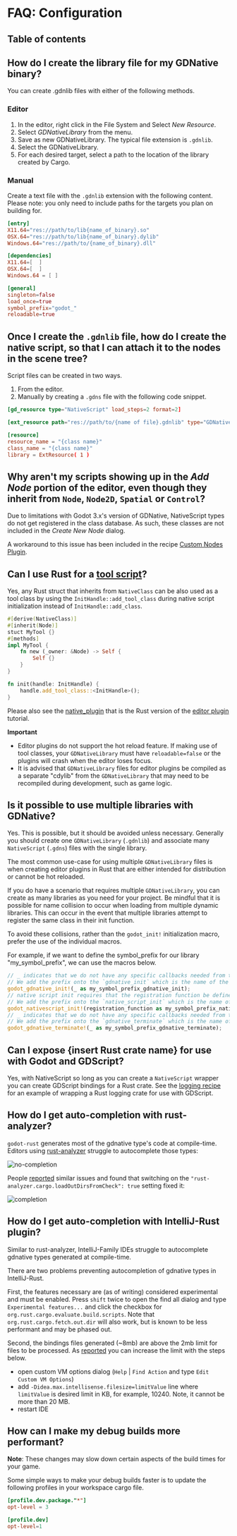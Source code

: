 # FAQ: Configuration

## Table of contents
<!-- toc -->

## How do I create the library file for my GDNative binary?

You can create .gdnlib files with either of the following methods.

### Editor

1. In the editor, right click in the File System and Select _New Resource_. 
2. Select _GDNativeLibrary_ from the menu.
3. Save as new GDNativeLibrary. The typical file extension is `.gdnlib`.
4. Select the GDNativeLibrary.
5. For each desired target, select a path to the location of the library created by Cargo.

### Manual

Create a text file with the `.gdnlib` extension with the following content.
Please note: you only need to include paths for the targets you plan on building for.

```toml
[entry]
X11.64="res://path/to/lib{name_of_binary}.so"
OSX.64="res://path/to/lib{name_of_binary}.dylib"
Windows.64="res://path/to/{name_of_binary}.dll"

[dependencies]
X11.64=[  ]
OSX.64=[  ]
Windows.64 = [ ]

[general]
singleton=false
load_once=true
symbol_prefix="godot_"
reloadable=true
```


## Once I create the `.gdnlib` file, how do I create the native script, so that I can attach it to the nodes in the scene tree?

Script files can be created in two ways.

1. From the editor.
2. Manually by creating a `.gdns` file with the following code snippet.
```toml
[gd_resource type="NativeScript" load_steps=2 format=2]

[ext_resource path="res://path/to/{name of file}.gdnlib" type="GDNativeLibrary" id=1]

[resource]
resource_name = "{class name}"
class_name = "{class name}"
library = ExtResource( 1 )
```


## Why aren't my scripts showing up in the _Add Node_ portion of the editor, even though they inherit from  `Node`, `Node2D`, `Spatial` or `Control`?

Due to limitations with Godot 3.x's version of GDNative, NativeScript types do not get registered in the class database. As such, these classes are not included in the _Create New Node_ dialog.

A workaround to this issue has been included in the recipe [Custom Nodes Plugin](../recipes/custom-node-plugin.md).


## Can I use Rust for a [tool script](https://docs.godotengine.org/en/stable/tutorials/misc/running_code_in_the_editor.html)?

Yes, any Rust struct that inherits from `NativeClass` can be also used as a tool class by using the `InitHandle::add_tool_class` during native script initialization instead of `InitHandle::add_class`.

```rust
#[derive(NativeClass)]
#[inherit(Node)]
stuct MyTool {}
#[methods]
impl MyTool {
    fn new (_owner: &Node) -> Self {
        Self {}
    }
}

fn init(handle: InitHandle) {
    handle.add_tool_class::<InitHandle>();
}
```

Please also see the [native_plugin](https://github.com/godot-rust/godot-rust/tree/master/examples/native_plugin) that is the Rust version of the [editor plugin](https://docs.godotengine.org/en/stable/tutorials/plugins/editor/index.html) tutorial.

**Important**

- Editor plugins do not support the hot reload feature. If making use of tool classes, your `GDNativeLibrary` must have `reloadable=false` or the plugins will crash when the editor loses focus.
- It is advised that `GDNativeLibrary` files for editor plugins be compiled as a separate "cdylib" from the `GDNativeLibrary` that may need to be recompiled during development, such as game logic.


## Is it possible to use multiple libraries with GDNative?

Yes. This is possible, but it should be avoided unless necessary. Generally you should create one `GDNativeLibrary` (`.gdnlib`) and associate many `NativeScript` (`.gdns`) files with the single library.

The most common use-case for using multiple `GDNativeLibrary` files is when creating editor plugins in Rust that are either intended for distribution or cannot be hot reloaded.

If you do have a scenario that requires multiple `GDNativeLibrary`, you can create as many libraries as you need for your project. Be mindful that it is possible for name collision to occur when loading from multiple dynamic libraries. This can occur in the event that multiple libraries attempt to register the same class in their init function.

To avoid these collisions, rather than the `godot_init!` initialization macro, prefer the use of the individual macros.

For example, if we want to define the symbol_prefix for our library "my_symbol_prefix", we can use the macros below.

```rust
// _ indicates that we do not have any specific callbacks needed from the engine for initialization. So it will automatically create
// We add the prefix onto the `gdnative_init` which is the name of the callback that Godot will use when attempting to run the library
godot_gdnative_init!(_ as my_symbol_prefix_gdnative_init);
// native script init requires that the registration function be defined. This is commonly named `fn init(init: InitHandle)` in most of the examples
// We add the prefix onto the `native_script_init` which is the name of the callback that Godot will use when attempting to intialize the script classes
godot_nativescript_init!(registration_function as my_symbol_prefix_nativescript_init);
// _ indicates that we do not have any specific callbacks needed from the engine for initialization. So it will automatically create
// We add the prefix onto the `gdnative_terminate` which is the name of the callback that Godot will use when shutting down the library
godot_gdnative_terminate!(_ as my_symbol_prefix_gdnative_terminate);
```

## Can I expose {insert Rust crate name} for use with Godot and GDScript?

Yes, with NativeScript so long as you can create a `NativeScript` wrapper you can create GDScript bindings for a Rust crate. See the [logging recipe](../recipes/logging.md) for an example of wrapping a Rust logging crate for use with GDScript.


## How do I get auto-completion with rust-analyzer?

`godot-rust` generates most of the gdnative type's code at compile-time. Editors using [rust-analyzer](https://github.com/rust-analyzer/rust-analyzer) struggle to autocomplete those types:

![no-completion](img/no-completion.png)


People [reported](https://github.com/rust-analyzer/rust-analyzer/issues/5040) similar issues and found that switching on the `"rust-analyzer.cargo.loadOutDirsFromCheck": true` setting fixed it:

![completion](img/completion.png)


## How do I get auto-completion with IntelliJ-Rust plugin?

Similar to rust-analyzer, IntelliJ-Family IDEs struggle to autocomplete gdnative types generated at compile-time.

There are two problems preventing autocompletion of gdnative types in IntelliJ-Rust.

First, the features necessary are (as of writing) considered experimental and must be enabled. Press `shift` twice to open the find all dialog and type `Experimental features...` and click the checkbox for `org.rust.cargo.evaluate.build.scripts`.  Note that `org.rust.cargo.fetch.out.dir` will also work, but is known to be less performant and may be phased out.

Second, the bindings files generated (~8mb) are above the 2mb limit for files to be processed. As [reported](https://github.com/intellij-rust/intellij-rust/issues/6571#) you can increase the limit with the steps below.
* open custom VM options dialog (`Help` | `Find Action` and type `Edit Custom VM Options`)
* add `-Didea.max.intellisense.filesize=limitValue` line where `limitValue` is desired limit in KB, for example, 10240. Note, it cannot be more than 20 MB.
* restart IDE


## How can I make my debug builds more performant?

**Note**: These changes may slow down certain aspects of the build times for your game.

Some simple ways to make your debug builds faster is to update the following profiles in your workspace cargo file.

```toml
[profile.dev.package."*"]
opt-level = 3

[profile.dev]
opt-level=1
```
